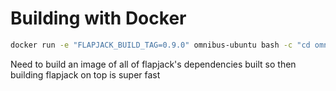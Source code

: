 # Building with Docker

``` bash
docker run -e "FLAPJACK_BUILD_TAG=0.9.0" omnibus-ubuntu bash -c "cd omnibus-flapjack ; bin/omnibus build project flapjack"
```

Need to build an image of all of flapjack's dependencies built so then building flapjack on top is super fast

